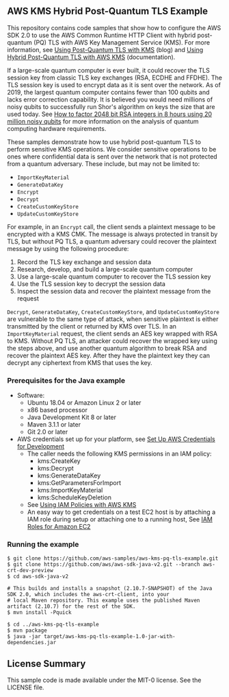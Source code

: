 ## AWS KMS Hybrid Post-Quantum TLS Example

This repository contains code samples that show how to configure the AWS SDK 2.0 to use the AWS Common Runtime HTTP 
Client with hybrid post-quantum (PQ) TLS with AWS Key Management Service (KMS). For more information, see
[Using Post-Quantum TLS with KMS](https://aws.amazon.com/blogs/security/using-post-quantum-tls-with-kms/) (blog) and
[Using Hybrid Post-Quantum TLS with AWS KMS](https://docs.aws.amazon.com/kms/latest/developerguide/pqtls.html)
(documentation).

If a large-scale quantum computer is ever built, it could recover the TLS session key from classic TLS key exchanges
(RSA, ECDHE and FFDHE). The TLS session key is used to encrypt data as it is sent over the network. As of 2019, the
largest quantum computer contains fewer than 100 qubits and lacks error correction capability. It is believed you would
need millions of noisy qubits to successfully run Shor's algorithm on keys the size that are used today. See
[How to factor 2048 bit RSA integers in 8 hours using 20 million noisy qubits](https://arxiv.org/pdf/1905.09749.pdf) for
more information on the analysis of quantum computing hardware requirements.

These samples demonstrate how to use hybrid post-quantum TLS to perform sensitive KMS operations. We consider sensitive
operations to be ones where confidential data is sent over the network that is not protected from a quantum adversary.
These include, but may not be limited to:
* `ImportKeyMaterial`
* `GenerateDataKey`
* `Encrypt`
* `Decrypt`
* `CreateCustomKeyStore`
* `UpdateCustomKeyStore`

For example, in an `Encrypt` call, the client sends a plaintext message to be encrypted with a KMS CMK. The message is
always protected in transit by TLS, but without PQ TLS, a quantum adversary could recover the plaintext message by using
the following procedure:
1. Record the TLS key exchange and session data
2. Research, develop, and build a large-scale quantum computer
2. Use a large-scale quantum computer to recover the TLS session key
1. Use the TLS session key to decrypt the session data
1. Inspect the session data and recover the plaintext message from the request

`Decrypt`, `GenerateDataKey`, `CreateCustomKeyStore`, and `UpdateCustomKeyStore` are vulnerable to the same type of 
attack, when sensitive plaintext is either transmitted by the client or returned by KMS over TLS. In an
`ImportKeyMaterial` request, the client sends an AES key wrapped with RSA to KMS. Without PQ TLS, an attacker could
recover the wrapped key using the steps above, and use another quantum algorithm to break RSA and recover the plaintext
AES key. After they have the plaintext key they can decrypt any ciphertext from KMS that uses the key.

### Prerequisites for the Java example
* Software:
  *   Ubuntu 18.04 or Amazon Linux 2 or later
  *   x86 based processor
  *   Java Development Kit 8 or later
  *   Maven 3.1.1 or later
  *   Git 2.0 or later
* AWS credentials set up for your platform, see [Set Up AWS Credentials for Development](https://docs.aws.amazon.com/sdk-for-java/v2/developer-guide/setup-credentials.html)
    * The caller needs the following KMS permissions in an IAM policy:
        * kms:CreateKey
        * kms:Decrypt
        * kms:GenerateDataKey
        * kms:GetParametersForImport
        * kms:ImportKeyMaterial
        * kms:ScheduleKeyDeletion
  *   See [Using IAM Policies with AWS KMS](https://docs.aws.amazon.com/kms/latest/developerguide/iam-policies.html)
  *   An easy way to get credentials on a test EC2 host is by attaching a IAM role during setup or attaching one to a
      running host, See
      [IAM Roles for Amazon EC2](https://docs.aws.amazon.com/AWSEC2/latest/UserGuide/iam-roles-for-amazon-ec2.html)

### Running the example
```$bash
$ git clone https://github.com/aws-samples/aws-kms-pq-tls-example.git
$ git clone https://github.com/aws/aws-sdk-java-v2.git --branch aws-crt-dev-preview
$ cd aws-sdk-java-v2

# This builds and installs a snapshot (2.10.7-SNAPSHOT) of the Java SDK 2.0, which includes the aws-crt-client, into your
# local Maven repository. This example uses the published Maven artifact (2.10.7) for the rest of the SDK.
$ mvn install -Pquick

$ cd ../aws-kms-pq-tls-example
$ mvn package
$ java -jar target/aws-kms-pq-tls-example-1.0-jar-with-dependencies.jar
```
## License Summary

This sample code is made available under the MIT-0 license. See the LICENSE file.
